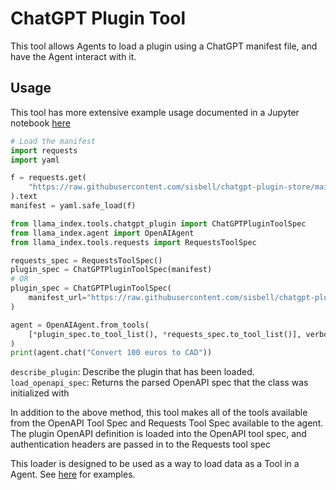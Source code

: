 # ChatGPT Plugin Tool

This tool allows Agents to load a plugin using a ChatGPT manifest file, and have the Agent interact with it.

## Usage

This tool has more extensive example usage documented in a Jupyter notebook [here](https://github.com/emptycrown/llama-hub/tree/main/llama_hub/tools/notebooks/chatgpt_plugin.ipynb)

```python
# Load the manifest
import requests
import yaml

f = requests.get(
    "https://raw.githubusercontent.com/sisbell/chatgpt-plugin-store/main/manifests/today-currency-converter.oiconma.repl.co.json"
).text
manifest = yaml.safe_load(f)

from llama_index.tools.chatgpt_plugin import ChatGPTPluginToolSpec
from llama_index.agent import OpenAIAgent
from llama_index.tools.requests import RequestsToolSpec

requests_spec = RequestsToolSpec()
plugin_spec = ChatGPTPluginToolSpec(manifest)
# OR
plugin_spec = ChatGPTPluginToolSpec(
    manifest_url="https://raw.githubusercontent.com/sisbell/chatgpt-plugin-store/main/manifests/today-currency-converter.oiconma.repl.co.json"
)

agent = OpenAIAgent.from_tools(
    [*plugin_spec.to_tool_list(), *requests_spec.to_tool_list()], verbose=True
)
print(agent.chat("Convert 100 euros to CAD"))
```

`describe_plugin`: Describe the plugin that has been loaded.
`load_openapi_spec`: Returns the parsed OpenAPI spec that the class was initialized with

In addition to the above method, this tool makes all of the tools available from the OpenAPI Tool Spec and Requests Tool Spec available to the agent. The plugin OpenAPI definition is loaded into the OpenAPI tool spec, and authentication headers are passed in to the Requests tool spec

This loader is designed to be used as a way to load data as a Tool in a Agent. See [here](https://github.com/emptycrown/llama-hub/tree/main) for examples.
